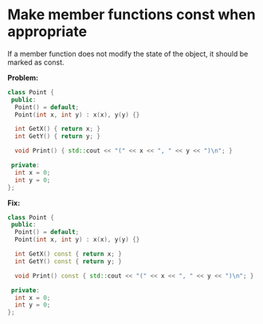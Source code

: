 # Make member functions const when appropriate

If a member function does not modify the state of the object, it should be marked as const.

**Problem:**
```cpp
class Point {
 public:
  Point() = default;
  Point(int x, int y) : x(x), y(y) {}

  int GetX() { return x; }
  int GetY() { return y; }

  void Print() { std::cout << "(" << x << ", " << y << ")\n"; }

 private:
  int x = 0;
  int y = 0;
};
```

**Fix:**
```cpp
class Point {
 public:
  Point() = default;
  Point(int x, int y) : x(x), y(y) {}

  int GetX() const { return x; }
  int GetY() const { return y; }

  void Print() const { std::cout << "(" << x << ", " << y << ")\n"; }

 private:
  int x = 0;
  int y = 0;
};
```
